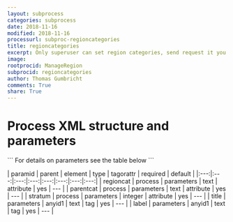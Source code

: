 ```yaml
---
layout: subprocess
categories: subprocess
date: 2018-11-16
modified: 2018-11-16
processurl: subproc-regioncategories
title: regioncategories
excerpt: Only superuser can set region categories, send request it you really need a new region category
image: 
rootprocid: ManageRegion
subprocid: regioncategories
author: Thomas Gumbricht
comments: True
share: True
---
```


<h1 class='foot-description'>Process XML structure and parameters</h1>
```
For details on parameters see the table below
<?xml version="1.0" ?>
<process>
  <!--Generated from python-->
  <userproj plotid="yourplotid" projectid="yourprojectid" siteid="yoursiteid" system="systemid" tractid="yourtractid" userid="youruserid"/>
  <period endday="DD" endmonth="MM" endyear="YYYY" seasonendday="DD" seasonendmonth="MM" seasonstartday="DD" seasonstartmonth="MM" startday="DD" startmonth="MM" startyear="YYYY" timestep="timestep"/>
  <parameters parentcat="txtstring" regioncat="txtstring" stratum="xyz">
    <anyid1 label="childnode (text)" title="childnode (text)"/>
  </parameters>
</process>
```

| paramid | parent | element | type | tagorattr | required | default |
|:---:|:---:|:---:|:---:|:---:|:---:|:---:|:---:|
| regioncat | process | parameters | text | attribute | yes | --- |
| parentcat | process | parameters | text | attribute | yes | --- |
| stratum | process | parameters | integer | attribute | yes | --- |
| title | parameters | anyid1 | text | tag | yes | --- |
| label | parameters | anyid1 | text | tag | yes | --- |
